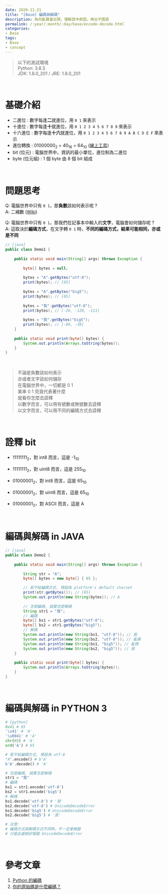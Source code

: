 ```yaml
---
date: 2020-11-21
title: "[Base] 編碼與解碼"
description: 為何亂碼會出現，理解其中原因，再也不困惑
permalink: /:year/:month/:day/base/encode-decode.html
categories:
- Base
tags:
- Base
- concept
---
```


<blockquote class="blockquote-center">以下的測試環境<br>Python: 3.8.3<br>JDK: 1.8.0_201 / JRE: 1.8.0_201</blockquote>

<br>

# 基礎介紹

- 二進位 : 數字每逢**二**就進位，用 `0 1` 來表示
- 十進位 : 數字每逢**十**就進位，用 `0 1 2 3 4 5 6 7 8 9` 來表示
- 十六進位 : 數字每逢**十六**就進位，用 `0 1 2 3 4 5 6 7 8 9 A B C D E F` 來表示
- 進位轉換 : 01000000<sub>2</sub> = 40<sub>16</sub> = 64<sub>10</sub> (<a href="https://www.rapidtables.com/convert/number/binary-to-decimal.html" target="_blank">線上工具</a>)
- bit (位元) : 電腦世界中，資訊的最小單位，進位制為二進位
- byte (位元組) : 1 個 byte 由 8 個 bit 組成

<br>

# 問題思考
Q: 電腦世界中只有 `0 1`，那**負數**該如何表示呢 ?  
A: 二補數 (<a href="https://zh.wikipedia.org/wiki/%E4%BA%8C%E8%A3%9C%E6%95%B8" target="_blank">Wiki</a>)  

Q: 電腦世界中只有 `0 1`，那我們在記事本中輸入的**文字**，電腦會如何儲存呢 ?  
A: 這取決於**編碼方式**，在文字轉 `0 1` 時，**不同的編碼方式，結果可能相同，亦或是不同**  

```java
// [java]
public class Demo1 {
	
	public static void main(String[] args) throws Exception {
		
		byte[] bytes = null;
		
		bytes = "A".getBytes("utf-8");
		print(bytes); // [65]
		
		bytes = "A".getBytes("big5");
		print(bytes); // [65]
		
		bytes = "我".getBytes("utf-8");
		print(bytes); // [-26, -120, -111]
		
		bytes = "我".getBytes("big5");
		print(bytes); // [-89, -38]
	}
	
	public static void print(byte[] bytes) {
		System.out.println(Arrays.toString(bytes));
	}
}
```

<br>

<blockquote class="blockquote-center">
不論是負數該如何表示<br>
亦或者文字該如何儲存<br>
<span class="key-point">在電腦世界中，一切都是 0 1</span><br>
某串 0 1 究竟代表著什麼<br>
就看你怎麼去詮釋<br>
以數字而言，可以用<span class="key-point">有號數或無號數</span>去詮釋<br>
以文字而言，可以用<span class="key-point">不同的編碼方式</span>去詮釋
</blockquote>

<br>

# 詮釋 bit

- 11111111<sub>2</sub>，對 int8 而言，這是 -1<sub>10</sub>
- 11111111<sub>2</sub>，對 uint8 而言，這是 255<sub>10</sub>

- 01000001<sub>2</sub>，對 int8 而言，這是 65<sub>10</sub>
- 01000001<sub>2</sub>，對 uint8 而言，這是 65<sub>10</sub>
- 01000001<sub>2</sub>，對 ASCII 而言，這是 A

<br>

# 編碼與解碼 in JAVA

```java
// [java]
public class Demo2 {
	
	public static void main(String[] args) throws Exception {
		
		String str = "A";
		byte[] bytes = new byte[] { 65 };

		// 若不給編碼方式, 預設為 platform's default charset
		print(str.getBytes()); // [65]
		System.out.println(new String(bytes)); // A
		
		// 怎麼編碼, 就要怎麼解碼
		String str1 = "我";
		// 編碼
		byte[] bs1 = str1.getBytes("utf-8");
		byte[] bs2 = str1.getBytes("big5");
		// 解碼
		System.out.println(new String(bs1, "utf-8")); // 我
		System.out.println(new String(bs2, "utf-8")); // 亂碼
		System.out.println(new String(bs1, "big5")); // 亂碼
		System.out.println(new String(bs2, "big5")); // 我
	}
	
	public static void print(byte[] bytes) {
		System.out.println(Arrays.toString(bytes));
	}
}
```

<br>

# 編碼與解碼 in PYTHON 3

```python
# [python]
0x41 # 65
'\x41' # 'A'
'\u0041' # 'A'
chr(65) # 'A'
ord('A') # 65

# 若不給編碼方式, 預設為 utf-8
"A".encode() # b'A'
b'A'.decode() # 'A'

# 怎麼編碼, 就要怎麼解碼
str1 = "我"
# 編碼
bs1 = str1.encode('utf-8')
bs2 = str1.encode('big5')
# 解碼
bs1.decode('utf-8') # '我'
bs2.decode('utf-8') # UnicodeDecodeError
bs1.decode('big5') # UnicodeDecodeError
bs2.decode('big5') # '我'

# 注意:
# 編碼方式與解碼方式不同時，不一定會報錯
# 只是此處剛好報錯 UnicodeDecodeError
```

<br>

# 參考文章

1. [Python 的編碼](https://openhome.cc/Gossip/Encoding/Python.html)
2. [你的原始碼是什麼編碼？](https://openhome.cc/Gossip/Encoding/SourceFile.html)

<br>